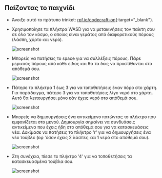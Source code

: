 ## Παίζοντας το παιχνίδι

+ Άνοιξε αυτό το πρότυπο trinket: [rpf.io/codecraft-on](https://rpf.io/codecraft-on){:target="_blank"}.

+ Χρησιμοποίησε τα πλήκτρα WASD για να μετακινήσεις τον παίκτη σου σε όλο τον κόσμο, ο οποίος είναι γεμάτος από διαφορετικούς πόρους (λάσπη, χόρτο και νερό).
    
    ![screenshot](images/craft-move.png)

+ Μπορείς να πατήσεις το space για να συλλέξεις πόρους. Πάρε μερικούς πόρους από κάθε είδος και θα τα δεις να προστίθενται στο απόθεμά σου.
    
    ![screenshot](images/craft-pickup.png)

+ Πάτησε τα πλήκτρα 1 έως 3 για να τοποθετήσεις έναν πόρο στο χάρτη. Για παράδειγμα, πάτησε 3 για να τοποθετήσεις λίγο νερό στο χάρτη. Αυτό θα λειτουργήσει μόνο εάν έχεις νερό στο απόθεμά σου.
    
    ![screenshot](images/craft-place-water.png)

+ Μπορείς να δημιουργήσεις ένα αντικείμενο πατώντας το πλήκτρο που εμφανίζεται στο μενού. Δημιουργία σημαίνει να συνδυάσεις αντικείμενα που έχεις ήδη στο απόθεμά σου για να κατασκευάσεις νέα. Δοκίμασε να πατήσεις το πλήκτρο 'r' για να δημιουργήσεις ένα νέο τούβλο (εφ 'όσον έχεις 2 λάσπες και 1 νερό στο απόθεμά σου).
    
    ![screenshot](images/craft-craft-brick.png)

+ Στη συνέχεια, πίεσε το πλήκτρο '4' για να τοποθετήσεις τα κατασκευασμένα τούβλα σου.
    
    ![screenshot](images/craft-place-brick.png)

